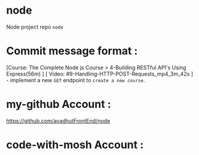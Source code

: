 # node 
Node project repo `node` 

# Commit message format : 
[Course: The Complete Node js Course > 4-Building RESTful API's Using Express(56m) ] [ Video: #9-Handling-HTTP-POST-Requests_mp4_3m_42s ] - implement a new `GET` endpoint to `create a new course`.


# my-github Account : 
https://github.com/avadhutFrontEnd/node 

# code-with-mosh Account : 
